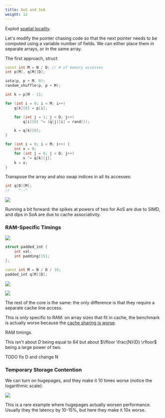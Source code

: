 ```yaml
---
title: AoS and SoA
weight: 12
---
```


<!--

4A & 4B: Когда мы что-то без какого-либо префетчинга читаем из больших массивов, большая часть времени уходит на ожидание данных, а не на вычисления. SoA гораздо хуже AoS, потому что нужно фетчить гораздо больше кэш-линий.

Если в AoS 63 интов расположены последовательно, то нужно прочитать 4 кэш-линии — что не сильно дольше, чем прочитать одну. В SoA же нужно читать все 63 кэш-линий; память, правда, обладает большим параллелизмом, и может обрабатывать определенное количество запросов параллельно, так что замедление здесь не в ~15=63/4 раз, а поменьше.

4C: когда мы падим инты, но оставляем суммарный размер массива таким же, ничего с точки зрения запросов к памяти и вычислений меняться не должно. Единственый нюанс: с паженными интами не происходит случайного шеринга кэша, как с обычными (когда мы загружаем какой-то инт, его соседи по кэш-линии тоже попадают в кэш), поэтому есть небольшое замедление.

4D. На уровне RAM интереснее. Казалось бы, AoS-padded должна работать так же, как SoA: мы и там, и там загружаем 63 кэш-линий. Однако здесь играет роль то, как работает сама RAM.

Все данные в ней физически хранятся в виде двумерного массива конденсаторов, разделенного на строки и столбцы. Чтобы прочитать ячейку из него, нужно выполнить одно, два или три действия:

1. Прочитать содержимое строки в специальный временный буфер (row buffer).
2. Выбрать и собственно прочитать (или записать) в нем нужную ячейку.
3. И, опционально, записать данные из буфера обратно в строку массива — потому что чтение разрежает конденсаторы, и их нужно зарядить обратно. Этот шаг нужно делать только в том случае, если следующий доступ в память относится к какой-то другой строке.

Эти три шага занимают примерно одинаковое время. В AoS-padded все элементы хотя и распологаются в разных кэш-линиях, но эти линии соседние, и они с большой вероятностью окажутся в одной строчке в RAM, и первый и третий шаг можно проигнорировать. Поэтому суммарно все эти запросы отработают за втрое меньшее время (плюс задержка одного чтения)

Несмотря на то, что N=2^23, и о кэшах речи уже давно не идет, при параллельном чтении 64 элементов все равно нужно их где-то временно хранить — непосредственно в регистрах не получится, их мало. Если D = 64, то N / D тоже будет степенью двойки, и при чтении массива q[D][N / D] вдоль первого индекса много элементов будут мапаться в одни и те же ячейки кэшей, так что их нужно будет читать заново — как из верхних уровней кешей, так и из RAM

4F: Когда мы включаем большие страницы, задержка немного уменьшается — так же, как и в оригинальном бенчмарке задержки с D=1

4G: L1/L2 уровни кэша приватные для каждого ядра, и поэтому для простоты, чтобы не делать отдельно трансляцию адресов, для них везде используются виртуальные адреса, а не физические. На уровне L3 и RAM уже используются реальные, потому что иначе синхронизироваться никак не получится.

Когда мы используем 4K страницы, они размазываются по физической памяти довольно произвольным образом, и проблема описанная в 4E смягчается: все (физические) адреса имеют одинаковый остаток по модулю 4K, а не N/D. Когда мы запрашиваем именно большие страницы, они мапаются в последовательные же страницы в физической памяти, и поэтому этот лимит на максимальный alignment возрастает с 4K до 2M, и кэшам становится совсем плохо.

^ так что здесь ещё есть такой рандомный фактор, в зависимости от того, где операционная система страницы разместит

Это единственный известный мне пример, когда увеличение размера страницы ухудшает производительность, тем более в 10 раз

-->

Exploit [spatial locality](/hpc/external-memory/locality).

Let's modify the pointer chasing code so that the next pointer needs to be computed using a variable number of fields. We can either place them in separate arrays, or in the same array.

The first approach, struct

```c++
const int M = N / D; // # of memory accesses
int p[M], q[M][D];

iota(p, p + M, 0);
random_shuffle(p, p + M);

int k = p[M - 1];

for (int i = 0; i < M; i++)
    q[k][0] = p[i];

    for (int j = 1; j < D; j++)
        q[i][0] ^= (q[j][i] = rand());

    k = q[k][0];
}

for (int i = 0; i < M; i++) {
    int x = 0;
    for (int j = 0; j < D; j++)
        x ^= q[k][j];
    k = x;
}
```

Transpose the array and also swap indices in all its accesses:

```c++
int q[D][M];
//    ^--^
```

![](../img/aos-soa.svg)

Running a bit forward: the spikes at powers of two for AoS are due to SIMD, and dips in SoA are due to cache associativity.

### RAM-Specific Timings

![](../img/ram.png)

```c++
struct padded_int {
    int val;
    int padding[15];
};

const int M = N / D / 16;
padded_int q[M][D];
```

![](../img/aos-soa-padded.svg)

![](../img/aos-soa-padded-n.svg)

The rest of the core is the same: the only difference is that they require a separate cache line access.

This is only specific to RAM: on array sizes that fit in cache, the benchmark is actually worse because the [cache sharing is worse](../cache-lines).

RAM timings.

This isn't about $D$ being equal to 64 but about $\lfloor \frac{N}{D} \rfloor$ being a large power of two.

TODO fix D and change N

### Temporary Storage Contention

We can turn on hugepages, and they make it 10 times worse (notice the logarithmic scale):

![](../img/soa-hugepages.svg)

This is a rare example where hugepages actually worsen performance. Usually they the latency by 10-15%, but here they make it 10x worse.
